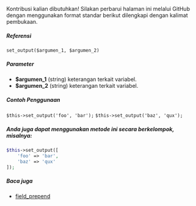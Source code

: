 Kontribusi kalian dibutuhkan!
Silakan perbarui halaman ini melalui GitHub dengan menggunakan format standar berikut dilengkapi dengan kalimat pembukaan.

##### Referensi

`set_output($argumen_1, $argumen_2)`

##### Parameter
* **$argumen_1** (string) keterangan terkait variabel.
* **$argumen_2** (string) keterangan terkait variabel.

##### Contoh Penggunaan
`$this->set_output('foo', 'bar');`
`$this->set_output('baz', 'qux');`


##### Anda juga dapat menggunakan metode ini secara berkelompok, misalnya:
```php
$this->set_output([
    'foo' => 'bar',
    'baz' => 'qux'
]);
```

##### Baca juga
* [field_prepend](./field_prepend)
